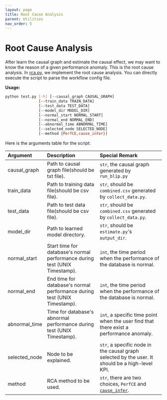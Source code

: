 ```yaml
---
layout: page
title: Root Cause Analysis
parent: Utilities
nav_order: 5
---
```


# Root Cause Analysis

After learn the causal graph and estimate the causal effect, 
we may want to know the reason of a given performance anomaly.
This is the root cause analysis. 
In [rca.py](https://github.com/ZhenlanJi/PerfCE/blob/main/src/rca.py), 
we implement the root cause analysis. You can directly execute the 
script to parse the workflow config file.

**Usage:**

```bash
python test.py [-h] [--causal_graph CAUSAL_GRAPH] 
               [--train_data TRAIN_DATA] 
               [--test_data TEST_DATA] 
               [--model_dir MODEL_DIR] 
               [--normal_start NORMAL_START]
               [--normal_end NORMAL_END] 
               [--abnormal_time ABNORMAL_TIME] 
               [--selected_node SELECTED_NODE] 
               [--method {PerfCE,cause_infer}]
```

Here is the arguments table for the script:

| Argument      | Description                                                                | Special Remark                                                                                           |
| :------------ | :------------------------------------------------------------------------- | :------------------------------------------------------------------------------------------------------- |
| causal_graph  | Path to causal graph file(should be txt file).                             | `str`, the causal graph generated by `run_blip.py`                                                       |
| train_data    | Path to training data file(should be csv file).                            | `str`, should be `combined.csv` generated by `collect_data.py`.                                          |
| test_data     | Path to test data file(should be csv file).                                | `str`, should be `combined.csv` generated by `collect_data.py`.                                          |
| model_dir     | Path to learned model directory.                                           | `str`, should be `estimate.py`'s `output_dir`.                                                           |
| normal_start  | Start time for database's normal performance during test (UNIX Timestamp). | `int`, the time period when the performance of the database is normal.                                   |
| normal_end    | End time for database's normal performance during test (UNIX Timestamp).   | `int`, the time period when the performance of the database is normal.                                   |
| abnormal_time | Time for database's abnormal performance during test (UNIX Timestamp).     | `int`, a specific time point when the user find that there exist a performance anomaly.                  |
| selected_node | Node to be explained.                                                      | `str`, a specific node in the causal graph selected by the user. It should be a high-level KPI.          |
| method        | RCA method to be used.                                                     | `str`, there are two choices, `PerfCE` and [`cause_infer`](https://ieeexplore.ieee.org/document/6848128). |
